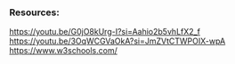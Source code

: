 ### Resources: 
https://youtu.be/G0jO8kUrg-I?si=Aahio2b5vhLfX2_f  
https://youtu.be/3OqWCGVaOkA?si=JmZVtCTWPOIX-wpA  
https://www.w3schools.com/ 
